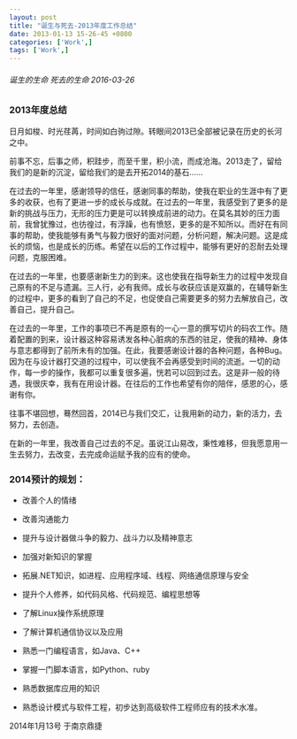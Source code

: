 ```yaml
---
layout: post
title: "诞生与死去-2013年度工作总结"
date: 2013-01-13 15-26-45 +0800
categories: ['Work',]
tags: ['Work',]
---
```

###### 诞生的生命 死去的生命 2016-03-26

### 2013年度总结

日月如梭、时光荏苒，时间如白驹过隙。转眼间2013已全部被记录在历史的长河之中。

前事不忘，后事之师，积跬步，而至千里，积小流，而成沧海。2013走了，留给我们的是新的沉淀，留给我们的是去开拓2014的基石……

在过去的一年里，感谢领导的信任，感谢同事的帮助，使我在职业的生涯中有了更多的收获，也有了更进一步的成长与成就。在过去的一年里，我感受到了更多的是新的挑战与压力，无形的压力更是可以转换成前进的动力。在莫名其妙的压力面前，我曾犹豫过，也彷徨过，有浮躁，也有愤怒，更多的是不知所以。而好在有同事的帮助，使我能够有勇气与毅力很好的面对问题，分析问题，解决问题。这是成长的烦恼，也是成长的历练。希望在以后的工作过程中，能够有更好的忍耐去处理问题，克服困难。

在过去的一年里，也要感谢新生力的到来。这也使我在指导新生力的过程中发现自己原有的不足与遗漏。三人行，必有我师。成长与收获应该是双赢的，在辅导新生的过程中，更多的看到了自己的不足，也促使自己需要更多的努力去解放自己，改善自己，提升自己。

在过去的一年里，工作的事项已不再是原有的一心一意的撰写切片的码农工作。随着配置的到来，设计器这种容易诱发各种心脏病的东西的驻足，使我的精神、身体与意志都得到了前所未有的加强。在此，我要感谢设计器的各种问题，各种Bug。因为在与设计器打交道的过程中，可以使我不会再感受到时间的流逝。一切的动作，每一步的操作，我都可以重复很多遍，恍若可以回到过去。这是非一般的待遇，我很庆幸，我有在用设计器。在往后的工作也希望有你的陪伴，感恩的心，感谢有你。

往事不堪回想，蓦然回首，2014已与我们交汇，让我用新的动力，新的活力，去努力，去创造。

在新的一年里，我改善自己过去的不足。虽说江山易改，秉性难移，但我愿意用一生去努力，去改变，去完成命运赋予我的应有的使命。

### 2014预计的规划：

* 改善个人的情绪
* 改善沟通能力
* 提升与设计器做斗争的毅力、战斗力以及精神意志
* 加强对新知识的掌握

* 拓展.NET知识，如进程、应用程序域、线程、网络通信原理与安全
* 提升个人修养，如代码风格、代码规范、编程思想等
* 了解Linux操作系统原理
* 了解计算机通信协议以及应用
* 熟悉一门编程语言，如Java、C++
* 掌握一门脚本语言，如Python、ruby
* 熟悉数据库应用的知识
* 熟悉设计模式与软件工程，初步达到高级软件工程师应有的技术水准。

 

2014年1月13号 于南京鼎捷
